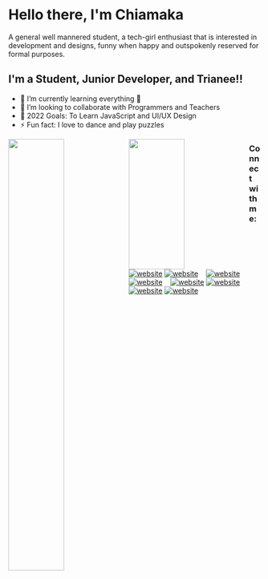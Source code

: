 # Hello there, I'm Chiamaka

A general well mannered student, a tech-girl enthusiast that is interested in development and designs, funny when happy and outspokenly reserved for formal purposes.


## I'm a Student, Junior Developer, and Trianee!!

- 🌱 I’m currently learning everything 🤣
- 👯 I’m looking to collaborate with Programmers and Teachers
- 🥅 2022 Goals: To Learn JavaScript and UI/UX Design
- ⚡ Fun fact: I love to dance and play puzzles

<img align="left" width="47%" src="https://github-readme-stats.vercel.app/api?username=Angie-code&theme=nightowl&show_icons=true" />
<img align="left" width="47%" height="260vh" src="https://github-readme-stats.vercel.app/api/top-langs/?username=Angie-code&theme=nightowl&show_icons=true" />

### Connect with me:

&nbsp;&nbsp;
[![website](./img/youtube-light.svg)](https://www.youtube.com/channel/UC0fN92usmX_CyFgTbGGvb-g-light-mode-only)
[![website](./img/youtube-dark.svg)](https://www.youtube.com/channel/UC0fN92usmX_CyFgTbGGvb-g-dark-mode-only)
&nbsp;&nbsp;
[![website](./img/twitter-light.svg)](https://twitter.com/c_angelaokorie-light-mode-only)
[![website](./img/twitter-dark.svg)](https://twitter.com/c_angelaokorie-dark-mode-only)
&nbsp;&nbsp;
[![website](./img/linkedin-light.svg)](https://www.linkedin.com/in/chiamaka-angela-okorie-9a190b173/-light-mode-only)
[![website](./img/linkedin-dark.svg)](https://www.linkedin.com/in/chiamaka-angela-okorie-9a190b173/-dark-mode-only)
&nbsp;&nbsp;
[![website](./img/instagram-light.svg)](https://www.instagram.com/c_angelaokorie/-light-mode-only)
[![website](./img/instagram-dark.svg)](https://www.instagram.com/c_angelaokorie/-dark-mode-only)
